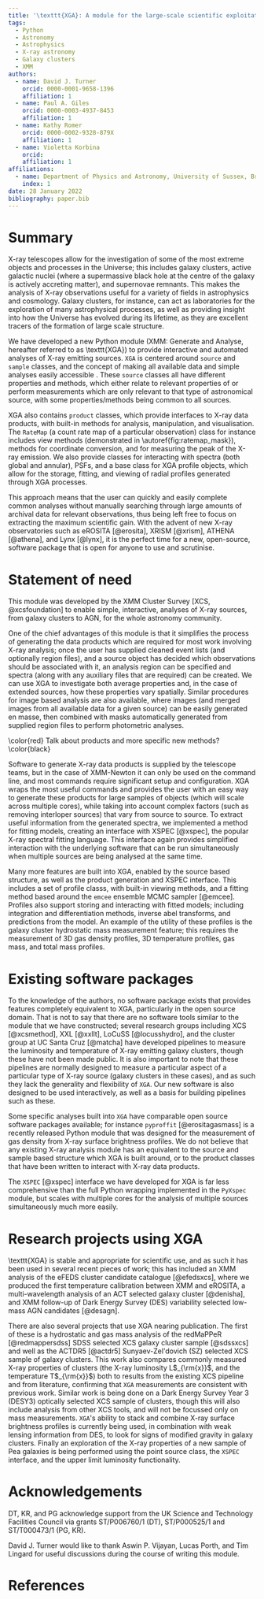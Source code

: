 ```yaml
---
title: '\texttt{XGA}: A module for the large-scale scientific exploitation of X-ray data'
tags:
  - Python
  - Astronomy
  - Astrophysics
  - X-ray astronomy
  - Galaxy clusters
  - XMM
authors:
  - name: David J. Turner
    orcid: 0000-0001-9658-1396
    affiliation: 1
  - name: Paul A. Giles
    orcid: 0000-0003-4937-8453
    affiliation: 1
  - name: Kathy Romer
    orcid: 0000-0002-9328-879X
    affiliation: 1
  - name: Violetta Korbina
    orcid: 
    affiliation: 1
affiliations:
  - name: Department of Physics and Astronomy, University of Sussex, Brighton, BN1 9QH, UK
    index: 1
date: 28 January 2022
bibliography: paper.bib
---
```

# Summary
X-ray telescopes allow for the investigation of some of the most extreme objects and processes in the 
Universe; this includes galaxy clusters, active galactic nuclei (where a supermassive black hole at the centre of the 
galaxy is actively accreting matter), and supernovae remnants. This makes the analysis of X-ray observations 
useful for a variety of fields in astrophysics and cosmology. Galaxy clusters, for instance, can act as 
laboratories for the exploration of many astrophysical processes, as well as providing insight into how the Universe 
has evolved during its lifetime, as they are excellent tracers of the formation of large scale structure.


We have developed a new Python module (XMM: Generate and Analyse, hereafter referred to as \texttt{XGA}) to provide
interactive and automated analyses of X-ray emitting sources. `XGA` is centered around `source` and `sample` classes, 
and the concept of making all available data and simple analyses easily accessible . These `source` classes all have 
different properties and methods, which either relate to relevant properties of or perform measurements which are only 
relevant to that type of astronomical source, with some properties/methods being common to all sources.

XGA also contains `product` classes, which provide interfaces to X-ray data products, with built-in methods for 
analysis, manipulation, and visualisation. The `RateMap` (a count rate map of a particular observation) class for 
instance includes view methods (demonstrated in \autoref{fig:ratemap_mask}), 
methods for coordinate conversion, and for measuring the peak of the X-ray emission. 
We also provide classes for interacting with spectra (both global and annular), PSFs, and a base class for XGA profile
objects, which allow for the storage, fitting, and viewing of radial profiles generated through XGA processes.


This approach means that the user can quickly and easily complete common analyses without manually searching through 
large amounts of archival data for relevant observations, thus being left free to focus on extracting the maximum 
scientific gain. With the advent of new X-ray observatories such as eROSITA [@erosita], XRISM [@xrism], ATHENA [@athena], and 
Lynx [@lynx], it is the perfect time for a new, open-source, software package that is open for anyone to 
use and scrutinise.

# Statement of need
This module was developed by the XMM Cluster Survey [XCS, @xcsfoundation] to enable simple, interactive, analyses of 
X-ray sources, from galaxy clusters to AGN, for the whole astronomy community.

One of the chief advantages of this module is that 
it simplifies the process of generating the data products which are required for most work involving X-ray 
analysis; once the user has supplied cleaned event lists (and optionally region files), and a source object has decided 
which observations should be associated with it, an analysis region can be specified and spectra (along with any 
auxiliary files that are required) can be created. We can use XGA to investigate both average properties and, in the 
case of extended sources, how these properties vary spatially. Similar procedures for image based analysis are also 
available, where images (and merged images from all available data for a given source) can be easily generated en 
masse, then combined with masks automatically generated from supplied region files to perform photometric analyses.

\color{red} Talk about products and more specific new methods? \color{black}

Software to generate X-ray data products is supplied by the telescope teams, but in the case of XMM-Newton it can 
only be used on the command line, and most commands require significant setup and configuration. XGA wraps the most 
useful commands and provides the user with an easy way to generate these products for large samples of 
objects (which will scale across multiple cores), while taking into account complex factors (such as removing interloper sources) 
that vary from source to source. To extract useful information from the generated spectra, we implemented a method 
for fitting models, creating an interface with XSPEC [@xspec], the popular X-ray spectral fitting language. This interface again
provides simplified interaction with the underlying software that can be run simultaneously when multiple sources are
being analysed at the same time.

Many more features are built into XGA, enabled by the source based structure, as well as the product generation 
and XSPEC interface. This includes a set of profile classs, with built-in viewing methods, and a fitting method based 
around the `emcee` ensemble MCMC sampler [@emcee]. Profiles also support storing and interacting with fitted 
models; including integration and differentiation methods, inverse abel transforms, and predictions from the model. 
An example of the utility of these profiles is the galaxy cluster hydrostatic mass measurement feature; this 
requires the measurement of 3D gas density profiles, 3D temperature profiles, gas mass, and total mass profiles. 



# Existing software packages
To the knowledge of the authors, no software package exists that provides features completely equivalent to 
XGA, particularly in the open source domain. That is not to say that there are no software tools similar to 
the module that we have constructed; several research groups including XCS [@xcsmethod], XXL [@xxllt], 
LoCuSS [@locusshydro], and the cluster group at UC Santa Cruz [@matcha] have developed pipelines to measure 
the luminosity and temperature of X-ray emitting galaxy clusters, though these have not been made public. It is 
also important to note that these pipelines are normally designed to measure a particular aspect of a 
particular type of X-ray source (galaxy clusters in these cases), and as such they lack the generality and flexibility 
of `XGA`. Our new software is also designed to be used interactively, as well as a basis for building pipelines such
as these.

Some specific analyses built into `XGA` have comparable open source software packages available; for instance 
`pyproffit` [@erositagasmass] is a recently released Python module that was designed 
for the measurement of gas density from X-ray surface brightness profiles. We do not believe that any existing X-ray 
analysis module has an equivalent to the source and sample based structure which XGA is built around, or to the 
product classes that have been written to interact with X-ray data products.

The `XSPEC` [@xspec] interface we have developed for XGA is far less comprehensive than the full Python wrapping 
implemented in the `PyXspec` module, but scales with multiple cores for the analysis of multiple sources 
simultaneously much more easily. 

# Research projects using XGA
\texttt{XGA} is stable and appropriate for scientific use, and as such it has been used in several recent pieces of 
work; this has included an XMM analysis of the eFEDS cluster 
candidate catalogue [@efedsxcs], where we produced the first temperature calibration between XMM and 
eROSITA, a multi-wavelength analysis of an ACT selected galaxy cluster [@denisha], and XMM
follow-up of Dark Energy Survey (DES) variability selected low-mass AGN candidates [@desagn].

There are also several projects that use XGA nearing publication. The first of these is a hydrostatic 
and gas mass analysis of the redMaPPeR [@redmappersdss] SDSS selected XCS galaxy cluster sample [@sdssxcs] and 
well as the ACTDR5 [@actdr5] Sunyaev-Zel'dovich (SZ)  selected XCS sample of galaxy clusters. This work also compares commonly measured X-ray properties of clusters 
(the X-ray luminosity L$_{\rm{x}}$, and the temperature T$_{\rm{x}}$) both to results from the existing XCS pipeline and from literature, confirming 
that `XGA` measurements are consistent with previous work. Similar work is being done on a Dark Energy Survey Year 3 (DESY3) optically 
selected XCS sample of clusters, though this will also include analysis from other XCS tools, and will not be focussed only
on mass measurements. `XGA`'s ability to stack and combine X-ray surface brightness profiles is currently being 
used, in combination with weak lensing information from DES, to look for signs of modified gravity in galaxy 
clusters. Finally an exploration of the X-ray properties of a new sample of Pea galaxies is being performed using
the point source class, the `XSPEC` interface, and the upper limit luminosity functionality.

# Acknowledgements
DT, KR, and PG acknowledge support from the UK Science and Technology Facilities Council via grants ST/P006760/1 (DT), 
ST/P000525/1 and ST/T000473/1 (PG, KR).

David J. Turner would like to thank Aswin P. Vijayan, Lucas Porth, and Tim Lingard for useful 
discussions during the course of writing this module.

# References
